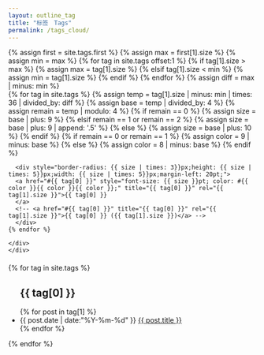 ```yaml
---
layout: outline_tag
title: "标签　Tags"
permalink: /tags_cloud/
---
```


<div id='tag_cloud' style="height: auto;">
{% assign first = site.tags.first %}
{% assign max = first[1].size %}
{% assign min = max %}
{% for tag in site.tags offset:1 %}
  {% if tag[1].size > max %}
    {% assign max = tag[1].size %}
  {% elsif tag[1].size < min %}
    {% assign min = tag[1].size %}
  {% endif %}
{% endfor %}
{% assign diff = max | minus: min %}


<style>

.cpanel div.icon div{-moz-transition-duration: 0.8s;background-color: #FFFFFF;background-position: -30px 50%;border: 1px solid #CCCCCC;color: #565656;display: block;float: left;text-align:center;text-indent:0;}
.cpanel div.icon span:hover{border:1px solid blue;}
</style>


<div class="cpanel" style="width: 100%;height: 400px;">
<!-- {{ max  | times: site.tags.size }}px -->
    <div class="icon">
    {% for tag in site.tags %}
      {% assign temp = tag[1].size | minus: min | times: 36 | divided_by: diff %}
      {% assign base = temp | divided_by: 4 %}
      {% assign remain = temp | modulo: 4 %}
      {% if remain == 0 %}
        {% assign size = base | plus: 9 %}
      {% elsif remain == 1 or remain == 2 %}
        {% assign size = base | plus: 9 | append: '.5' %}
      {% else %}
        {% assign size = base | plus: 10 %}
      {% endif %}
      {% if remain == 0 or remain == 1 %}
        {% assign color = 9 | minus: base %}
      {% else %}
        {% assign color = 8 | minus: base %}
      {% endif %}

      <div style="border-radius: {{ size | times: 3}}px;height: {{ size | times: 5}}px;width: {{ size | times: 5}}px;margin-left: 20pt;">
      <a href="#{{ tag[0] }}" style="font-size: {{ size }}pt; color: #{{ color }}{{ color }}{{ color }};" title="{{ tag[0] }}" rel="{{ tag[1].size }}">{{ tag[0] }}
      </a>
      <!-- <a href="#{{ tag[0] }}" title="{{ tag[0] }}" rel="{{ tag[1].size }}">{{ tag[0] }} ({{ tag[1].size }})</a> -->
      </div>
    {% endfor %}

    </div>
    </div>
</div>

<div style="width:100%;height: auto;margin-top:20px;">
{% for tag in site.tags %}
<ul class="listing">
  <h2  id="{{ tag[0] }}">{{ tag[0] }} </h2>
{% for post in tag[1] %}
  <li class="listing-item">
  <time datetime="{{ post.date | date:"%Y-%m-%d" }}">{{ post.date | date:"%Y-%m-%d" }}</time>
  <a href="{{ site.url }}{{ post.url }}" title="{{ post.title }}">{{ post.title }}</a>
  </li>
{% endfor %}
</ul>
{% endfor %}
</div>
